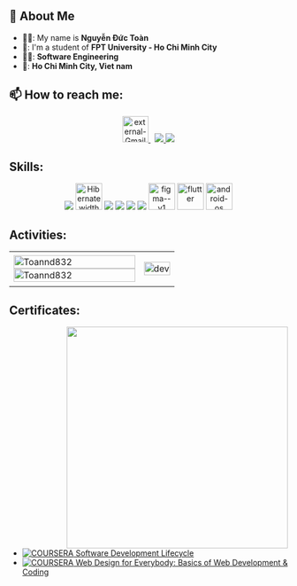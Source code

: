 ## 👋 About Me
- 👨‍💻: My name is **Nguyễn Đức Toàn**
- 🏢: I'm a student of **FPT University - Ho Chi Minh City**
- 🧑‍🎓:  **Software Engineering**
- 🌆:  **Ho Chi Minh City, Viet nam**


## 📫 How to reach me:

<p align="center">
   <a href="mailto:toan03182@gmail.com" >
    <img width="47" height="47" src="https://img.icons8.com/external-those-icons-flat-those-icons/96/external-Gmail-logos-and-brands-those-icons-flat-those-icons.png" alt="external-Gmail-logos-and-brands-those-icons-flat-those-icons"/>
  </a> &nbsp;
  <a href="https://www.facebook.com/profile.php?id=100005790978682&mibextid=ZbWKwL" alt="Facebook">
    <img src="https://img.icons8.com/fluent/48/000000/facebook-new.png" target="_blank" />
  </a> 
  <a href="https://github.com/Toannd832/Toannd832" alt="Github">
    <img src="https://img.icons8.com/fluent/48/000000/github.png"/>
  </a> 
</p>

## Skills:
<p align="center">
 
  <img src="https://img.icons8.com/color/48/000000/microsoft-sql-server.png"/>
  <img src="https://assets.bitdegree.org/online-learning-platforms/storage/media/2018/12/hibernate-interview-questions-logo.png" alt=" Hibernate width="48" height= "48""/>
  <img src="https://img.icons8.com/color/48/000000/git.png"/>
  <img src="https://img.icons8.com/color/48/000000/github-2.png"/>
  <img src="https://img.icons8.com/color/48/000000/visual-studio-code-2019.png"/>
  <img src="https://img.icons8.com/color/48/null/spring-logo.png"/> 
  <img width="48" height="48" src="https://img.icons8.com/color/48/figma--v1.png" alt="figma--v1"/>
  <img width="48" height="48" src="https://img.icons8.com/color/48/flutter.png" alt="flutter"/>
  <img width="48" height="48" src="https://img.icons8.com/fluency/48/android-os.png" alt="android-os"/>
</p>

## Activities:

<table style="width:100%;">
  <tr>
    <td>
      <img src="https://github-readme-stats.vercel.app/api/top-langs/?username=Toannd832&bg_color=FFFFFF00&text_color=179fa3&layout=compact&hide=CSS&langs_count=10&custom_title=Top%20ngôn%20ngữ%20được%20dùng" alt="Toannd832" width="100%"/>
      <img src="https://github-readme-stats.vercel.app/api?username=Toannd832&bg_color=FFFFFF00&text_color=179fa3&show_icons=true&count_private=true&include_all_commits=true&custom_title=Hoạt%20động%20trên%20Github" alt="Toannd832" width="100%"/>
    </td>
    <td>
      <p align="center"> 
        <img src="https://cdn.dribbble.com/users/1059583/screenshots/4171367/coding-freak.gif" alt="dev" width="100%"/>
      </p>
    </td>
  </tr>
</table>

## Certificates:
<img align="right" width="400" src="https://github.githubassets.com/images/modules/profile/profile-joined-github.svg">

- [![COURSERA](https://img.shields.io/badge/-COURSERA-green) Software Development Lifecycle](https://www.coursera.org/account/accomplishments/specialization/certificate/STGU3LRA8VG9)
- [![COURSERA](https://img.shields.io/badge/-COURSERA-green) Web Design for Everybody: Basics of Web Development & Coding](https://www.coursera.org/account/accomplishments/specialization/certificate/FZAEGS9VVRQE)
